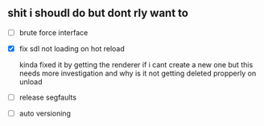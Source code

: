 ## shit i shoudl do but dont rly want to
- [ ] brute force interface 
- [x] fix sdl not loading on hot reload

  kinda fixed it by getting the renderer if i cant create a new one but this needs more investigation and why is it not getting deleted propperly on unload
- [ ] release segfaults
- [ ] auto versioning
